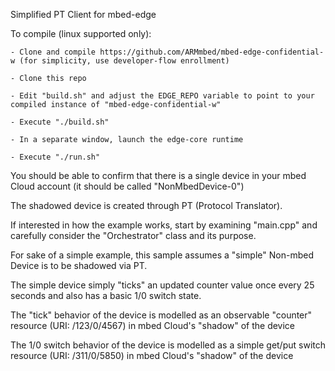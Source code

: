 Simplified PT Client for mbed-edge

To compile (linux supported only):

	- Clone and compile https://github.com/ARMmbed/mbed-edge-confidential-w (for simplicity, use developer-flow enrollment)

	- Clone this repo

	- Edit "build.sh" and adjust the EDGE_REPO variable to point to your compiled instance of "mbed-edge-confidential-w"

	- Execute "./build.sh"

	- In a separate window, launch the edge-core runtime

	- Execute "./run.sh"

You should be able to confirm that there is a single device in your mbed Cloud account (it should be called "NonMbedDevice-0")

The shadowed device is created through PT (Protocol Translator). 

If interested in how the example works, start by examining "main.cpp" and carefully consider the "Orchestrator" class and its purpose. 

For sake of a simple example, this sample assumes a "simple" Non-mbed Device is to be shadowed via PT. 

The simple device simply "ticks" an updated counter value once every 25 seconds and also has a basic 1/0 switch state. 

The "tick" behavior of the device is modelled as an observable "counter" resource (URI: /123/0/4567) in mbed Cloud's "shadow" of the device

The 1/0 switch behavior of the device is modelled as a simple get/put switch resource (URI: /311/0/5850) in mbed Cloud's "shadow" of the device
